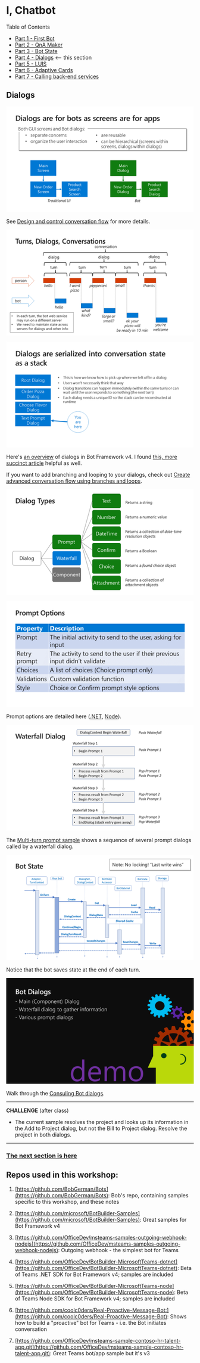 # I, Chatbot

Table of Contents

* [Part 1 - First Bot](01-FirstBot.md)
* [Part 2 - QnA Maker](02-QnAMaker.md)
* [Part 3 - Bot State](03-State.md)
* [Part 4 - Dialogs](04-Dialogs.md) <-- this section
* [Part 5 - LUIS](05-LUIS.md)
* [Part 6 - Adaptive Cards](06-AdaptiveCards.md)
* [Part 7 - Calling back-end services](07-CallingServices.md)

## Dialogs

![Slide](./Slides/Slide30.PNG)

See [Design and control conversation flow](https://docs.microsoft.com/en-us/azure/bot-service/bot-service-design-conversation-flow?view=azure-bot-service-4.0) for more details.

![Slide](./Slides/Slide31.PNG)

![Slide](./Slides/Slide32.PNG)

Here's [an overview](https://docs.microsoft.com/en-us/azure/bot-service/bot-builder-concept-dialog?view=azure-bot-service-4.0) of dialogs in Bot Framework v4. I found [this, more succinct article](https://www.brightdevelopers.com/overview-of-dialogs-for-bot-framework-v4/) helpful as well.

If you want to add branching and looping to your dialogs, check out [Create advanced conversation flow using branches and loops](https://docs.microsoft.com/en-us/azure/bot-service/bot-builder-dialog-manage-complex-conversation-flow).

![Slide](./Slides/Slide33.PNG)

![Slide](./Slides/Slide34.PNG)

Prompt options are detailed here ([.NET](https://docs.microsoft.com/en-us/dotnet/api/microsoft.bot.builder.dialogs.promptoptions), [Node](https://docs.microsoft.com/en-us/javascript/api/botbuilder-dialogs/promptoptions)).

![Slide](./Slides/Slide35.PNG)

The [Multi-turn prompt sample](https://docs.microsoft.com/en-us/azure/bot-service/bot-builder-dialog-manage-conversation-flow) shows a sequence of several prompt dialogs called by a waterfall dialog.

![Slide](./Slides/Slide36.PNG)

Notice that the bot saves state at the end of each turn.

![Slide](./Slides/Slide37.PNG)

Walk through the [Consuling Bot dialogs](../ConsultingBot/ConsultingBot/Dialogs/).

---
__**CHALLENGE**__ (after class)

* The current sample resolves the project and looks up its information in the Add to Project dialog, but not the Bill to Project dialog. Resolve the project in both dialogs.
---

### [The next section is here](05-LUIS.md)

## Repos used in this workshop:

1. [https://github.com/BobGerman/Bots](https://github.com/BobGerman/Bots): Bob's repo, containing samples specific to this workshop, and these notes

1. [https://github.com/microsoft/BotBuilder-Samples](https://github.com/microsoft/BotBuilder-Samples): Great samples for Bot Framework v4

1. [https://github.com/OfficeDev/msteams-samples-outgoing-webhook-nodejs](https://github.com/OfficeDev/msteams-samples-outgoing-webhook-nodejs): Outgoing webhook - the simplest bot for Teams

1. [https://github.com/OfficeDev/BotBuilder-MicrosoftTeams-dotnet](https://github.com/OfficeDev/BotBuilder-MicrosoftTeams-dotnet): Beta of Teams .NET SDK for Bot Framework v4; samples are included

1. [https://github.com/OfficeDev/BotBuilder-MicrosoftTeams-node](https://github.com/OfficeDev/BotBuilder-MicrosoftTeams-node): Beta of Teams Node SDK for Bot Framework v4; samples are included

1. [https://github.com/coolc0ders/Real-Proactive-Message-Bot:](https://github.com/coolc0ders/Real-Proactive-Message-Bot): Shows how to build a "proactive" bot for Teams - i.e. the Bot initiates conversation

1. [https://github.com/OfficeDev/msteams-sample-contoso-hr-talent-app.git](https://github.com/OfficeDev/msteams-sample-contoso-hr-talent-app.git): Great Teams bot/app sample but it's v3

